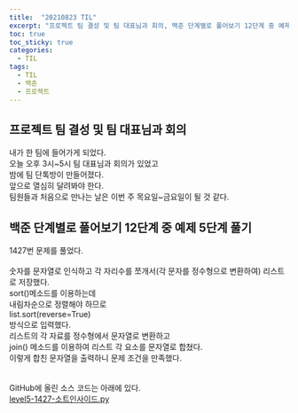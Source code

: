 ```yaml
---
title:  "20210823 TIL"
excerpt: "프로젝트 팀 결성 및 팀 대표님과 회의, 백준 단계별로 풀어보기 12단계 중 예제 5단계 풀기(1427번)"
toc: true
toc_sticky: true
categories:
  - TIL
tags:
  - TIL
  - 백준
  - 프로젝트
---
```



## 프로젝트 팀 결성 및 팀 대표님과 회의
내가 한 팀에 들어가게 되었다.  
오늘 오후 3시\~5시 팀 대표님과 회의가 있었고  
밤에 팀 단톡방이 만들어졌다.  
앞으로 열심히 달려봐야 한다.  
팀원들과 처음으로 만나는 날은 이번 주 목요일~금요일이 될 것 같다.  

## 백준 단계별로 풀어보기 12단계 중 예제 5단계 풀기  
1427번 문제를 풀었다.   
<br>
숫자를 문자열로 인식하고 각 자리수를 쪼개서(각 문자를 정수형으로 변환하여) 리스트로 저장했다.  
sort()메소드를 이용하는데  
내림차순으로 정렬해야 하므로  
list.sort(reverse=True)  
방식으로 입력했다.  
리스트의 각 자료를 정수형에서 문자열로 변환하고  
join() 메소드를 이용하여 리스트 각 요소를 문자열로 합쳤다.   
이렇게 합친 문자열을 출력하니 문제 조건을 만족했다.  
<br>
<br>
GitHub에 올린 소스 코드는 아래에 있다.  
[level5-1427-소트인사이드.py](https://github.com/leeryeongsong/baekjoon-step-by-step-python3/blob/main/step12/level5-1427-%EC%86%8C%ED%8A%B8%EC%9D%B8%EC%82%AC%EC%9D%B4%EB%93%9C.py)  
<br>

